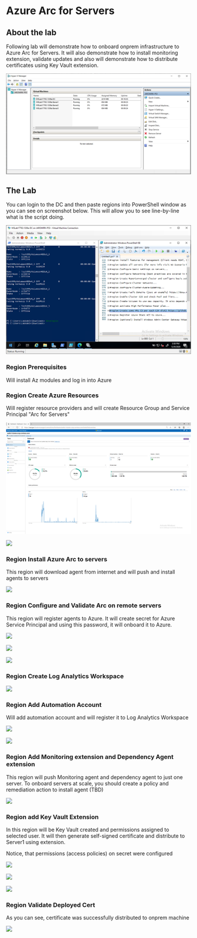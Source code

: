 # Azure Arc for Servers

## About the lab

Following lab will demonstrate how to onboard onprem infrastructure to Azure Arc for Servers. It will also demonstrate how to install monitoring extension, validate updates and also will demonstrate how to distribute certificates using Key Vault extension.

![](/Scenarios/Azure%20Arc%20for%20Servers/Screenshots/HVManager01.png)

## The Lab


You can login to the DC and then paste regions into PowerShell window as you can see on screenshot below. This will allow you to see line-by-line what is the script doing.

![](/Scenarios/AzSHCI%20Deployment/Screenshots/VMConnect01.png)

### Region Prerequisites

Will install Az modules and log in into Azure

### Region Create Azure Resources

Will register resource providers and will create Resource Group and Service Principal "Arc for Servers"

![](/Scenarios/AzSHCI%20Deployment/Screenshots/Edge01.png)

![](/Scenarios/AzSHCI%20Deployment/Screenshots/Edge02.png)

### Region Install Azure Arc to servers

This region will download agent from internet and will push and install agents to servers

![](/Scenarios/AzSHCI%20Deployment/Screenshots/PowerShell01.png)

### Region Configure and Validate Arc on remote servers

This region will register agents to Azure. It will create secret for Azure Service Principal and using this password, it will onboard it to Azure.

![](/Scenarios/AzSHCI%20Deployment/Screenshots/PowerShell02.png)

![](/Scenarios/AzSHCI%20Deployment/Screenshots/Edge03.png)

![](/Scenarios/AzSHCI%20Deployment/Screenshots/PowerShell03.png)

### Region Create Log Analytics Workspace

![](/Scenarios/AzSHCI%20Deployment/Screenshots/Edge04.png)

### Region Add Automation Account

Will add automation account and will register it to Log Analytics Workspace

![](/Scenarios/AzSHCI%20Deployment/Screenshots/Edge05.png)

![](/Scenarios/AzSHCI%20Deployment/Screenshots/Edge06.png)

### Region Add Monitoring extension and Dependency Agent extension

This region will push Monitoring agent and dependency agent to just one server. To onboard servers at scale, you should create a policy and remediation action to install agent (TBD)

![](/Scenarios/AzSHCI%20Deployment/Screenshots/Edge07.png)

### Region add Key Vault Extension

In this region will be Key Vault created and permissions assigned to selected user. It will then generate self-signed certificate and distribute to Server1 using extension.

Notice, that permissions (access policies) on secret were configured

![](/Scenarios/AzSHCI%20Deployment/Screenshots/Edge08.png)

![](/Scenarios/AzSHCI%20Deployment/Screenshots/Edge09.png)

![](/Scenarios/AzSHCI%20Deployment/Screenshots/Edge10.png)

### Region Validate Deployed Cert

As you can see, certificate was successfully distributed to onprem machine

![](/Scenarios/AzSHCI%20Deployment/Screenshots/PowerShell04.png)